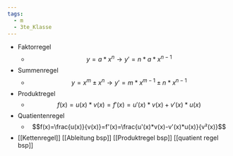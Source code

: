 ```yaml
---
tags:
  - m
  - 3te_Klasse
---
```

- Faktorregel
	- $$y=a*x^n →y'=n*a*x^{n-1}$$
- Summenregel
	- $$y=x^m\pm x^n →y'=m*x^{m-1}\pm n*x^{n-1}$$
- Produktregel
	- $$f(x)=u(x)*v(x)=f'(x)=u'(x)*v(x)+v'(x)*u(x)$$
- Quatientenregel
	- $$f(x)=\frac{u(x)}{v(x)}=f'(x)=\frac{u'(x)*v(x)-v'(x)*u(x)}{v²(x)}$$
- [[Kettenregel]]
[[Ableitung bsp]]
[[Produktregel bsp]]
[[quatient regel bsp]]